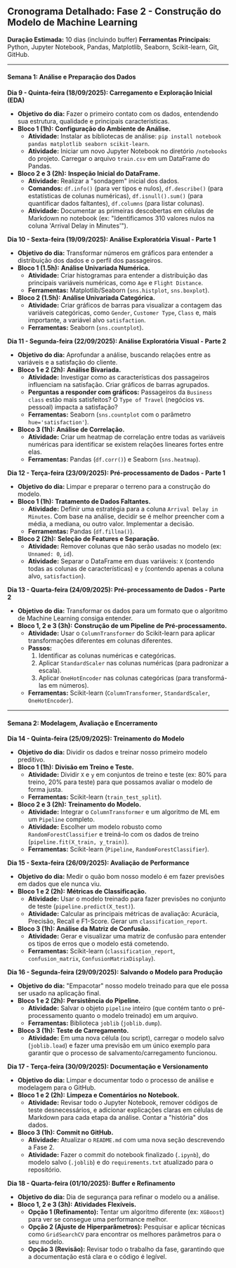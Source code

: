 ## **Cronograma Detalhado: Fase 2 - Construção do Modelo de Machine Learning**

**Duração Estimada:** 10 dias (incluindo buffer)
**Ferramentas Principais:** Python, Jupyter Notebook, Pandas, Matplotlib, Seaborn, Scikit-learn, Git, GitHub.

---

#### **Semana 1: Análise e Preparação dos Dados**

**Dia 9 - Quinta-feira (18/09/2025): Carregamento e Exploração Inicial (EDA)**
* **Objetivo do dia:** Fazer o primeiro contato com os dados, entendendo sua estrutura, qualidade e principais características.
* **Bloco 1 (1h):** **Configuração do Ambiente de Análise.**
    * **Atividade:** Instalar as bibliotecas de análise: `pip install notebook pandas matplotlib seaborn scikit-learn`.
    * **Atividade:** Iniciar um novo Jupyter Notebook no diretório `/notebooks` do projeto. Carregar o arquivo `train.csv` em um DataFrame do Pandas.
* **Bloco 2 e 3 (2h):** **Inspeção Inicial do DataFrame.**
    * **Atividade:** Realizar a "sondagem" inicial dos dados.
    * **Comandos:** `df.info()` (para ver tipos e nulos), `df.describe()` (para estatísticas de colunas numéricas), `df.isnull().sum()` (para quantificar dados faltantes), `df.columns` (para listar colunas).
    * **Atividade:** Documentar as primeiras descobertas em células de Markdown no notebook (ex: "Identificamos 310 valores nulos na coluna 'Arrival Delay in Minutes'").

**Dia 10 - Sexta-feira (19/09/2025): Análise Exploratória Visual - Parte 1**
* **Objetivo do dia:** Transformar números em gráficos para entender a distribuição dos dados e o perfil dos passageiros.
* **Bloco 1 (1.5h):** **Análise Univariada Numérica.**
    * **Atividade:** Criar histogramas para entender a distribuição das principais variáveis numéricas, como `Age` e `Flight Distance`.
    * **Ferramentas:** Matplotlib/Seaborn (`sns.histplot`, `sns.boxplot`).
* **Bloco 2 (1.5h):** **Análise Univariada Categórica.**
    * **Atividade:** Criar gráficos de barras para visualizar a contagem das variáveis categóricas, como `Gender`, `Customer Type`, `Class` e, mais importante, a variável alvo `satisfaction`.
    * **Ferramentas:** Seaborn (`sns.countplot`).

**Dia 11 - Segunda-feira (22/09/2025): Análise Exploratória Visual - Parte 2**
* **Objetivo do dia:** Aprofundar a análise, buscando relações entre as variáveis e a satisfação do cliente.
* **Bloco 1 e 2 (2h):** **Análise Bivariada.**
    * **Atividade:** Investigar como as características dos passageiros influenciam na satisfação. Criar gráficos de barras agrupados.
    * **Perguntas a responder com gráficos:** Passageiros da `Business class` estão mais satisfeitos? O `Type of Travel` (negócios vs. pessoal) impacta a satisfação?
    * **Ferramentas:** Seaborn (`sns.countplot` com o parâmetro `hue='satisfaction'`).
* **Bloco 3 (1h):** **Análise de Correlação.**
    * **Atividade:** Criar um heatmap de correlação entre todas as variáveis numéricas para identificar se existem relações lineares fortes entre elas.
    * **Ferramentas:** Pandas (`df.corr()`) e Seaborn (`sns.heatmap`).

**Dia 12 - Terça-feira (23/09/2025): Pré-processamento de Dados - Parte 1**
* **Objetivo do dia:** Limpar e preparar o terreno para a construção do modelo.
* **Bloco 1 (1h):** **Tratamento de Dados Faltantes.**
    * **Atividade:** Definir uma estratégia para a coluna `Arrival Delay in Minutes`. Com base na análise, decidir se é melhor preencher com a média, a mediana, ou outro valor. Implementar a decisão.
    * **Ferramentas:** Pandas (`df.fillna()`).
* **Bloco 2 (2h):** **Seleção de Features e Separação.**
    * **Atividade:** Remover colunas que não serão usadas no modelo (ex: `Unnamed: 0`, `id`).
    * **Atividade:** Separar o DataFrame em duas variáveis: `X` (contendo todas as colunas de características) e `y` (contendo apenas a coluna alvo, `satisfaction`).

**Dia 13 - Quarta-feira (24/09/2025): Pré-processamento de Dados - Parte 2**
* **Objetivo do dia:** Transformar os dados para um formato que o algoritmo de Machine Learning consiga entender.
* **Bloco 1, 2 e 3 (3h):** **Construção de um Pipeline de Pré-processamento.**
    * **Atividade:** Usar o `ColumnTransformer` do Scikit-learn para aplicar transformações diferentes em colunas diferentes.
    * **Passos:**
        1.  Identificar as colunas numéricas e categóricas.
        2.  Aplicar `StandardScaler` nas colunas numéricas (para padronizar a escala).
        3.  Aplicar `OneHotEncoder` nas colunas categóricas (para transformá-las em números).
    * **Ferramentas:** Scikit-learn (`ColumnTransformer`, `StandardScaler`, `OneHotEncoder`).

---

#### **Semana 2: Modelagem, Avaliação e Encerramento**

**Dia 14 - Quinta-feira (25/09/2025): Treinamento do Modelo**
* **Objetivo do dia:** Dividir os dados e treinar nosso primeiro modelo preditivo.
* **Bloco 1 (1h):** **Divisão em Treino e Teste.**
    * **Atividade:** Dividir `X` e `y` em conjuntos de treino e teste (ex: 80% para treino, 20% para teste) para que possamos avaliar o modelo de forma justa.
    * **Ferramentas:** Scikit-learn (`train_test_split`).
* **Bloco 2 e 3 (2h):** **Treinamento do Modelo.**
    * **Atividade:** Integrar o `ColumnTransformer` e um algoritmo de ML em um `Pipeline` completo.
    * **Atividade:** Escolher um modelo robusto como `RandomForestClassifier` e treiná-lo com os dados de treino (`pipeline.fit(X_train, y_train)`).
    * **Ferramentas:** Scikit-learn (`Pipeline`, `RandomForestClassifier`).

**Dia 15 - Sexta-feira (26/09/2025): Avaliação de Performance**
* **Objetivo do dia:** Medir o quão bom nosso modelo é em fazer previsões em dados que ele nunca viu.
* **Bloco 1 e 2 (2h):** **Métricas de Classificação.**
    * **Atividade:** Usar o modelo treinado para fazer previsões no conjunto de teste (`pipeline.predict(X_test)`).
    * **Atividade:** Calcular as principais métricas de avaliação: Acurácia, Precisão, Recall e F1-Score. Gerar um `classification_report`.
* **Bloco 3 (1h):** **Análise da Matriz de Confusão.**
    * **Atividade:** Gerar e visualizar uma matriz de confusão para entender os tipos de erros que o modelo está cometendo.
    * **Ferramentas:** Scikit-learn (`classification_report`, `confusion_matrix`, `ConfusionMatrixDisplay`).

**Dia 16 - Segunda-feira (29/09/2025): Salvando o Modelo para Produção**
* **Objetivo do dia:** "Empacotar" nosso modelo treinado para que ele possa ser usado na aplicação final.
* **Bloco 1 e 2 (2h):** **Persistência do Pipeline.**
    * **Atividade:** Salvar o objeto `pipeline` inteiro (que contém tanto o pré-processamento quanto o modelo treinado) em um arquivo.
    * **Ferramentas:** Biblioteca `joblib` (`joblib.dump`).
* **Bloco 3 (1h):** **Teste de Carregamento.**
    * **Atividade:** Em uma nova célula (ou script), carregar o modelo salvo (`joblib.load`) e fazer uma previsão em um único exemplo para garantir que o processo de salvamento/carregamento funcionou.

**Dia 17 - Terça-feira (30/09/2025): Documentação e Versionamento**
* **Objetivo do dia:** Limpar e documentar todo o processo de análise e modelagem para o GitHub.
* **Bloco 1 e 2 (2h):** **Limpeza e Comentários no Notebook.**
    * **Atividade:** Revisar todo o Jupyter Notebook, remover códigos de teste desnecessários, e adicionar explicações claras em células de Markdown para cada etapa da análise. Contar a "história" dos dados.
* **Bloco 3 (1h):** **Commit no GitHub.**
    * **Atividade:** Atualizar o `README.md` com uma nova seção descrevendo a Fase 2.
    * **Atividade:** Fazer o commit do notebook finalizado (`.ipynb`), do modelo salvo (`.joblib`) e do `requirements.txt` atualizado para o repositório.

**Dia 18 - Quarta-feira (01/10/2025): Buffer e Refinamento**
* **Objetivo do dia:** Dia de segurança para refinar o modelo ou a análise.
* **Bloco 1, 2 e 3 (3h):** **Atividades Flexíveis.**
    * **Opção 1 (Refinamento):** Tentar um algoritmo diferente (ex: `XGBoost`) para ver se consegue uma performance melhor.
    * **Opção 2 (Ajuste de Hiperparâmetros):** Pesquisar e aplicar técnicas como `GridSearchCV` para encontrar os melhores parâmetros para o seu modelo.
    * **Opção 3 (Revisão):** Revisar todo o trabalho da fase, garantindo que a documentação está clara e o código é legível.

